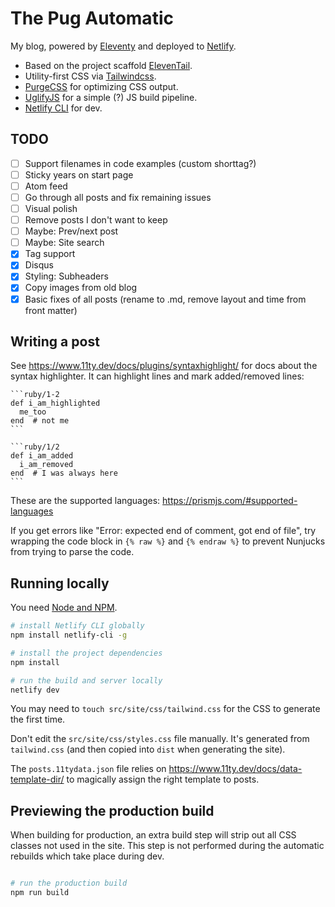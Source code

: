 # The Pug Automatic

My blog, powered by [Eleventy](https://11ty.dev) and deployed to [Netlify](https://netlify.com).

- Based on the project scaffold [ElevenTail](https://github.com/philhawksworth/eleventail).
- Utility-first CSS via [Tailwindcss](https://tailwindcss.com).
- [PurgeCSS](https://www.purgecss.com/) for optimizing CSS output.
- [UglifyJS](https://www.npmjs.com/package/uglify-js) for a simple (?) JS build pipeline.
- [Netlify CLI](https://www.npmjs.com/package/netlify-cli) for dev.

## TODO

- [ ] Support filenames in code examples (custom shorttag?)
- [ ] Sticky years on start page
- [ ] Atom feed
- [ ] Go through all posts and fix remaining issues
- [ ] Visual polish
- [ ] Remove posts I don't want to keep
- [ ] Maybe: Prev/next post
- [ ] Maybe: Site search
- [x] Tag support
- [x] Disqus
- [x] Styling: Subheaders
- [x] Copy images from old blog
- [x] Basic fixes of all posts (rename to .md, remove layout and time from front matter)

## Writing a post

See <https://www.11ty.dev/docs/plugins/syntaxhighlight/> for docs about the syntax highlighter. It can highlight lines and mark added/removed lines:

    ```ruby/1-2
    def i_am_highlighted
      me_too
    end  # not me
    ```

    ```ruby/1/2
    def i_am_added
      i_am_removed
    end  # I was always here
    ```

These are the supported languages: <https://prismjs.com/#supported-languages>

If you get errors like "Error: expected end of comment, got end of file", try wrapping the code block in `{% raw %}` and `{% endraw %}` to prevent Nunjucks from trying to parse the code.

## Running locally

You need [Node and NPM](https://nodejs.org/).

```bash
# install Netlify CLI globally
npm install netlify-cli -g

# install the project dependencies
npm install

# run the build and server locally
netlify dev
```

You may need to `touch src/site/css/tailwind.css` for the CSS to generate the first time.

Don't edit the `src/site/css/styles.css` file manually. It's generated from `tailwind.css` (and then copied into `dist` when generating the site).

The `posts.11tydata.json` file relies on <https://www.11ty.dev/docs/data-template-dir/> to magically assign the right template to posts.


## Previewing the production build

When building for production, an extra build step will strip out all CSS classes not used in the site. This step is not performed during the automatic rebuilds which take place during dev.

```bash

# run the production build
npm run build
```
